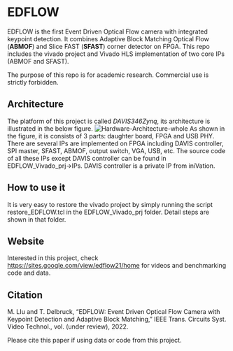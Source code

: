 # EDFLOW
EDFLOW is the first Event Driven Optical Flow camera with integrated keypoint detection. 
It combines Adaptive Block Matching Optical Flow (__ABMOF__) and Slice FAST (__SFAST__) corner detector on FPGA.
This repo includes the vivado project and Vivado HLS implementation of two core IPs (ABMOF and SFAST).

The purpose of this repo is for academic research. Commercial use is strictly forbidden.

## Architecture
The platform of this project is called _DAVIS346Zynq_, its architecture is illustrated in the below figure.
![Hardware-Architecture-whole](https://user-images.githubusercontent.com/8357338/125651414-6b750f54-e071-42e0-a899-bac5fa00455c.jpg)
As shown in the figure, it is consists of 3 parts: daughter board, FPGA and USB PHY.
There are several IPs are implemented on FPGA including DAVIS controller, SPI master, SFAST, ABMOF, output switch, VGA, USB, etc.
The source code of all these IPs except DAVIS controller can be found in EDFLOW_Vivado_prj->IPs.
DAVIS controller is a private IP from iniVation.

## How to use it
It is very easy to restore the vivado project by simply running the script restore_EDFLOW.tcl in the EDFLOW_Vivado_prj folder.
Detail steps are shown in that folder.

## Website
Interested in this project, check https://sites.google.com/view/edflow21/home for videos and benchmarking code and data.

## Citation
M. LIu and T. Delbruck, “EDFLOW: Event Driven Optical Flow Camera with Keypoint Detection and Adaptive Block Matching,” IEEE Trans. Circuits Syst. Video Technol., vol. (under review), 2022. 

Please cite this paper if using data or code from this project.
